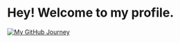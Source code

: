 # Hey! Welcome to my profile.

[![My GitHub Journey](https://github-readme-stats.vercel.app/api?username=lautarograc)](https://github.com/anuraghazra/github-readme-stats)
